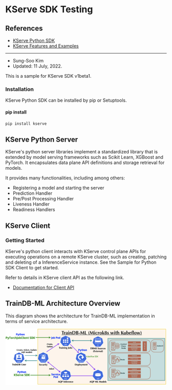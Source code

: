 # KServe SDK Testing

## References

* [KServe Python SDK](https://kserve.github.io/website/0.8/sdk_docs/sdk_doc/)
* [KServe Features and Examples](https://github.com/kserve/kserve/tree/master/docs/samples)

---
* Sung-Soo Kim
* Updated: 11 July, 2022.

This is a sample for KServe SDK v1beta1. 

###  Installation
KServe Python SDK can be installed by pip or Setuptools.


#### pip install

```sh
pip install kserve
```

## KServe Python Server
KServe's python server libraries implement a standardized library that is extended by model serving frameworks such as Scikit Learn, XGBoost and PyTorch. It encapsulates data plane API definitions and storage retrieval for models.

It provides many functionalities, including among others:

* Registering a model and starting the server
* Prediction Handler
* Pre/Post Processing Handler
* Liveness Handler
* Readiness Handlers

## KServe Client

### Getting Started
KServe's python client interacts with KServe control plane APIs for executing operations on a remote KServe cluster, such as creating, patching and deleting of a InferenceService instance. See the Sample for Python SDK Client to get started.

Refer to details in KServe client API as the following link.
* [Documentation for Client API](https://kserve.github.io/website/0.8/sdk_docs/sdk_doc/)

## TrainDB-ML Architecture Overview

This diagram shows the architecture for TrainDB-ML implementation in terms of service architecture.

![](implementation_arch.png)